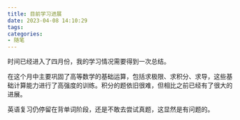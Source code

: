 ```yaml
---
title: 目前学习进展
date: 2023-04-08 14:10:29
tags:
categories:
- 随笔
---
```


时间已经进入了四月份，我的学习情况需要得到一次总结。

在这个月中主要巩固了高等数学的基础运算，包括求极限、求积分、求导，这些基础计算能力进行了高强度的训练。积分的题依旧很难，但相比之前已经有了很大的进展。

英语复习仍停留在背单词阶段，还是不敢去尝试真题，这显然是有问题的。
